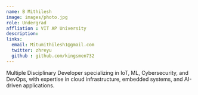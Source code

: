 ```yaml
---
name: B Mithilesh
image: images/photo.jpg
role: Undergrad
affliation : VIT AP University
description: 
links:
  email: Mitumithilesh1@gmail.com
  twitter: zhreyu
  github : github.com/kingsmen732
---
```


Multiple Disciplinary Developer specializing in IoT, ML, Cybersecurity, and DevOps, with expertise in cloud infrastructure, embedded systems, and AI-driven applications.
